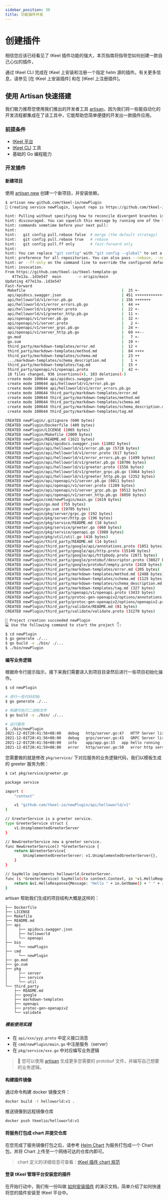 ```yaml
---
sidebar_position: 30
title: 功能插件开发
---
```


# 创建插件
相信您应该已经看见了 tKeel 插件功能的强大，本页指南将指导您如何创建一款自己心仪的插件，

通过 tKeel CLI 完成在 tKeel 上安装和注册一个指定 helm 源的插件。有关更多信息，请参见 [在 tKeel 上安装插件] 和在 [tKeel 上注册插件]。
## 使用 Artisan 快速搭建
我们极力推荐您使用我们推出的开发者工具 [artisan](../tools/artisan.md)，因为我们将一些能自动化的开发流程都集成在了该工具中，它能帮助您简单便捷的开发出一款插件应用。
### 前提条件

- [tKeel 平台](/#install-and-initialize-your-tkeel)
- [tKeel CLI](/cli#install-cli) 工具
- 基础的 Go 编程能力

### 开发插件
#### 新建项目
使用 [artisan new](../tools/artisan.md#创建一个新项目) 创建一个新项目，并安装依赖。
```bash
$ artisan new github.com/tkeel-io/newPlugin
🚀 Creating service newPlugin, layout repo is https://github.com/tkeel-io/tkeel-template-go.git, please wait a moment.

hint: Pulling without specifying how to reconcile divergent branches is
hint: discouraged. You can squelch this message by running one of the following
hint: commands sometime before your next pull:
hint:
hint:   git config pull.rebase false  # merge (the default strategy)
hint:   git config pull.rebase true   # rebase
hint:   git config pull.ff only       # fast-forward only
hint:
hint: You can replace "git config" with "git config --global" to set a default
hint: preference for all repositories. You can also pass --rebase, --no-rebase,
hint: or --ff-only on the command line to override the configured default per
hint: invocation.
From https://github.com/tkeel-io/tkeel-template-go
   477e13a..1d3e547  main       -> origin/main
Updating 477e13a..1d3e547
Fast-forward
 Makefile                                           |  25 +-
 api/apidocs.swagger.json                           | 451 +++++++++++++++++++++
 api/helloworld/v1/error.pb.go                      | 156 +++++++
 api/helloworld/v1/error_errors.pb.go               |  44 ++
 api/helloworld/v1/greeter.proto                    |  22 +-
 api/helloworld/v1/greeter_http.pb.go               |  11 +-
 api/openapi/v1/server.pb.go                        |  32 +-
 api/openapi/v1/server.proto                        |   2 +-
 api/openapi/v1/server_grpc.pb.go                   |  24 +-
 api/openapi/v1/server_http.pb.go                   |  69 ++--
 go.mod                                             |   7 +-
 go.sum                                             |  19 +-
 third_party/markdown-templates/error.md            |  12 +
 third_party/markdown-templates/method.md           |  84 ++++
 third_party/markdown-templates/schema.md           |  23 ++
 .../markdown-templates/schema_description.md       |   1 +
 third_party/markdown-templates/tag.md              |  15 +
 third_party/openapi/v1/openapi.proto               |  42 +-
 18 files changed, 936 insertions(+), 103 deletions(-)
 create mode 100644 api/apidocs.swagger.json
 create mode 100644 api/helloworld/v1/error.pb.go
 create mode 100644 api/helloworld/v1/error_errors.pb.go
 create mode 100644 third_party/markdown-templates/error.md
 create mode 100644 third_party/markdown-templates/method.md
 create mode 100644 third_party/markdown-templates/schema.md
 create mode 100644 third_party/markdown-templates/schema_description.md
 create mode 100644 third_party/markdown-templates/tag.md

CREATED newPlugin/.gitignore (600 bytes)
CREATED newPlugin/Dockerfile (409 bytes)
CREATED newPlugin/LICENSE (1065 bytes)
CREATED newPlugin/Makefile (2009 bytes)
CREATED newPlugin/README.md (1621 bytes)
CREATED newPlugin/api/apidocs.swagger.json (11082 bytes)
CREATED newPlugin/api/helloworld/v1/error.pb.go (5728 bytes)
CREATED newPlugin/api/helloworld/v1/error.proto (617 bytes)
CREATED newPlugin/api/helloworld/v1/error_errors.pb.go (1499 bytes)
CREATED newPlugin/api/helloworld/v1/greeter.pb.go (10706 bytes)
CREATED newPlugin/api/helloworld/v1/greeter.proto (1556 bytes)
CREATED newPlugin/api/helloworld/v1/greeter_grpc.pb.go (3464 bytes)
CREATED newPlugin/api/helloworld/v1/greeter_http.pb.go (2352 bytes)
CREATED newPlugin/api/openapi/v1/server.pb.go (8011 bytes)
CREATED newPlugin/api/openapi/v1/server.proto (1289 bytes)
CREATED newPlugin/api/openapi/v1/server_grpc.pb.go (9512 bytes)
CREATED newPlugin/api/openapi/v1/server_http.pb.go (6050 bytes)
CREATED newPlugin/cmd/newPlugin/main.go (1619 bytes)
CREATED newPlugin/go.mod (755 bytes)
CREATED newPlugin/go.sum (19705 bytes)
CREATED newPlugin/pkg/server/grpc.go (192 bytes)
CREATED newPlugin/pkg/server/http.go (196 bytes)
CREATED newPlugin/pkg/service/README.md (10 bytes)
CREATED newPlugin/pkg/service/greeter.go (660 bytes)
CREATED newPlugin/pkg/service/openapi.go (1988 bytes)
CREATED newPlugin/pkg/util/util.go (416 bytes)
CREATED newPlugin/third_party/README.md (14 bytes)
CREATED newPlugin/third_party/google/api/annotations.proto (1051 bytes)
CREATED newPlugin/third_party/google/api/http.proto (15140 bytes)
CREATED newPlugin/third_party/google/api/httpbody.proto (2671 bytes)
CREATED newPlugin/third_party/google/protobuf/descriptor.proto (38027 bytes)
CREATED newPlugin/third_party/google/protobuf/empty.proto (2428 bytes)
CREATED newPlugin/third_party/markdown-templates/error.md (205 bytes)
CREATED newPlugin/third_party/markdown-templates/method.md (2488 bytes)
CREATED newPlugin/third_party/markdown-templates/schema.md (1125 bytes)
CREATED newPlugin/third_party/markdown-templates/schema_description.md (86 bytes)
CREATED newPlugin/third_party/markdown-templates/tag.md (327 bytes)
CREATED newPlugin/third_party/openapi/v1/openapi.proto (3433 bytes)
CREATED newPlugin/third_party/protoc-gen-openapiv2/options/annotations.proto (1760 bytes)
CREATED newPlugin/third_party/protoc-gen-openapiv2/options/openapiv2.proto (24777 bytes)
CREATED newPlugin/third_party/validate/README.md (81 bytes)
CREATED newPlugin/third_party/validate/validate.proto (31270 bytes)

🍺 Project creation succeeded newPlugin
💻 Use the following command to start the project 👇:

$ cd newPlugin
$ go generate ./...
$ go build -o ./bin/ ./...
$ ./bin/newPlugin

```

#### 编写业务逻辑
根据命令行提示指示，接下来我们需要进入到项目目录然后进行一些项目初始化操作。
```bash
$ cd newPlugin

# 进行一些代码初始
$ go generate ./...

# 构建可执行二进制文件
$ go build -o ./bin/ ./...

# 运行服务
$ ./bin/newPlugin
2021-12-01T20:41:56+08:00	debug	http/server.go:47	HTTP Server listen: :31234	{"app": "hello"}
2021-12-01T20:41:56+08:00	debug	grpc/server.go:43	GRPC Server listen: :31233	{"app": "hello"}
2021-12-01T20:41:56+08:00	info	app/app.go:33	app hello running	{"app": "hello"}
2021-12-01T20:41:59+08:00	error	http/server.go:50	error http serve: http: Server closed	{"app": "hello"}

```
您需要做的就是修改 `pkg/service/` 下对应服务的业务逻辑代码，我们以模板生成的 greeter 服务为例：
```bash
$ cat pkg/service/greeter.go

package service

import (
	"context"

	v1 "github.com/tkeel-io/newPlugin/api/helloworld/v1"
)

// GreeterService is a greeter service.
type GreeterService struct {
	v1.UnimplementedGreeterServer
}

// NewGreeterService new a greeter service.
func NewGreeterService() *GreeterService {
	return &GreeterService{
		UnimplementedGreeterServer: v1.UnimplementedGreeterServer{},
	}
}

// SayHello implements helloworld.GreeterServer.
func (s *GreeterService) SayHello(ctx context.Context, in *v1.HelloRequest) (*v1.HelloResponse, error) {
	return &v1.HelloResponse{Message: "Hello " + in.GetName() + " " + in.GetTest().GetAaa() + " " + in.GetTest().GetBbb()}, nil
}

```

artisan 帮助我们生成的项目结构大概是这样的：
```
├── Dockerfile
├── LICENSE
├── Makefile
├── README.md
├── api
│     ├── apidocs.swagger.json
│     ├── helloworld
│     └── openapi
├── bin
│     └── newPlugin
├── cmd
│     └── newPlugin
├── go.mod
├── go.sum
├── pkg
│     ├── server
│     ├── service
│     └── util
└── third_party
    ├── README.md
    ├── google
    ├── markdown-templates
    ├── openapi
    ├── protoc-gen-openapiv2
    └── validate
```
##### 模板使用实践
- 在 `api/xxx/yyy.proto` 中定义接口消息
- 在 `cmd/newPlugin/main.go` 中注册服务（server）
- 在 `pkg/service/xxx.go` 中对应编写业务逻辑

> 📢 您可以使用 [artisan](../tools/artisan.md#生成-protobuf) 生成更多您需要的 protobuf 文件，并编写自己想要的业务逻辑。

#### 构建插件镜像
通过命令构建 docker 镜像文件：
```bash
docker build -t helloworld:v1 . 
```
推送镜像到远程镜像仓库
```bash
docker push tkeelio/helloworld:v1
```
#### 将服务打包成 chart 并提交仓库
在您完成了服务镜像打包之后，请参考 [Helm Chart](https://helm.sh/zh/docs/topics/charts/) 为服务打包成一个 Chart 包，并将 Chart 上传至一个网络可达的仓库内即可。

> chart 定义的详细信息可查看：[tKeel 插件 chart 规范](./plugin_chart.md)

#### 登录 tKeel 管理平台安装您的插件
在开始行动中，我们有一份叫做 [如何安装插件](../../getting_started/how-to-install-plugin.md) 的演示文档，简单介绍了如何快速将您的插件安装至 tKeel 平台中。

